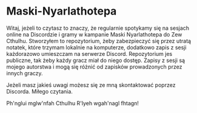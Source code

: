 # Maski-Nyarlathotepa
Witaj,
jeżeli to czytasz to znaczy, że regularnie spotykamy się na sesjach online na Discordzie i gramy w kampanie Maski Nyarlathotepa do Zew Cthulhu.
Stworzyłem to repozytorium, żeby zabezpieczyć się przez utratą notatek, które trzymam lokalnie na komputerze, dodatkowo zapis z sesji każdorazowo umieszczam na serwerze Discord.
Repozytorium jes publiczne, tak żeby każdy gracz miał do niego dostęp.
Zapisy z sesji są mojego autorstwa i mogą się różnić od zapisków prowadzonych przez innych graczy.

Jeżeli masz jakieś uwagi możesz się ze mną skontaktować poprzez Discorda.
Miłego czytania.

Ph'nglui mglw'nfah Cthulhu R'lyeh wgah'nagl fhtagn!

